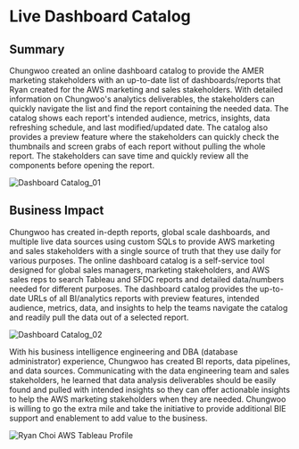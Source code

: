 <!-- Title -->
<h1 align="left">Live Dashboard Catalog </h1>


<h2 align="left">Summary </h2>

Chungwoo created an online dashboard catalog to provide the AMER marketing stakeholders with an up-to-date list of dashboards/reports that Ryan created for the AWS marketing and sales stakeholders. With detailed information on Chungwoo's analytics deliverables, the stakeholders can quickly navigate the list and find the report containing the needed data. The catalog shows each report's intended audience, metrics, insights, data refreshing schedule, and last modified/updated date. The catalog also provides a preview feature where the stakeholders can quickly check the thumbnails and screen grabs of each report without pulling the whole report. The stakeholders can save time and quickly review all the components before opening the report. 

![Dashboard Catalog_01](https://github.com/ryavse11/ryan_choi_portfolio/assets/151677676/adf7d711-6a2c-4e59-9eb1-769910de2dfd)


<h2 align="left">Business Impact </h2>

Chungwoo has created in-depth reports, global scale dashboards, and multiple live data sources using custom SQLs to provide AWS marketing and sales stakeholders with a single source of truth that they use daily for various purposes. The online dashboard catalog is a self-service tool designed for global sales managers, marketing stakeholders, and AWS sales reps to search Tableau and SFDC reports and detailed data/numbers needed for different purposes. The dashboard catalog provides the up-to-date URLs of all BI/analytics reports with preview features, intended audience, metrics, data, and insights to help the teams navigate the catalog and readily pull the data out of a selected report. 

![Dashboard Catalog_02](https://github.com/ryavse11/ryan_choi_portfolio/assets/151677676/c73d4b82-46da-429c-a255-d1f7a6514d91)

With his business intelligence engineering and DBA (database administrator) experience, Chungwoo has created BI reports, data pipelines, and data sources. Communicating with the data engineering team and sales stakeholders, he learned that data analysis deliverables should be easily found and pulled with intended insights so they can offer actionable insights to help the AWS marketing stakeholders when they are needed. Chungwoo is willing to go the extra mile and take the initiative to provide additional BIE support and enablement to add value to the business. 

![Ryan Choi AWS Tableau Profile](https://github.com/ryavse11/ryan_choi_portfolio/assets/151677676/3178ffe0-b1ed-41e3-bcd4-13b0e912fb77)
